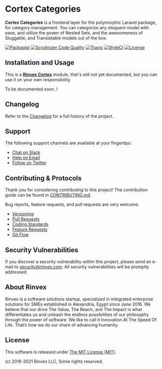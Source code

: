 # Cortex Categories

**Cortex Categories** is a frontend layer for the polymorphic Laravel package, for category management. You can categorize any eloquent model with ease, and utilize the power of Nested Sets, and the awesomeness of Sluggable, and Translatable models out of the box.

[![Packagist](https://img.shields.io/packagist/v/cortex/categories.svg?label=Packagist&style=flat-square)](https://packagist.org/packages/cortex/categories)
[![Scrutinizer Code Quality](https://img.shields.io/scrutinizer/g/rinvex/cortex-categories.svg?label=Scrutinizer&style=flat-square)](https://scrutinizer-ci.com/g/rinvex/cortex-categories/)
[![Travis](https://img.shields.io/travis/rinvex/cortex-categories.svg?label=TravisCI&style=flat-square)](https://travis-ci.org/rinvex/cortex-categories)
[![StyleCI](https://styleci.io/repos/93621137/shield)](https://styleci.io/repos/93621137)
[![License](https://img.shields.io/packagist/l/cortex/categories.svg?label=License&style=flat-square)](https://github.com/rinvex/cortex-categories/blob/develop/LICENSE)


## Installation and Usage

This is a **[Rinvex Cortex](https://github.com/rinvex/cortex)** module, that's still not yet documented, but you can use it on your own responsibility.

To be documented soon..!


## Changelog

Refer to the [Changelog](CHANGELOG.md) for a full history of the project.


## Support

The following support channels are available at your fingertips:

- [Chat on Slack](https://bit.ly/rinvex-slack)
- [Help on Email](mailto:help@rinvex.com)
- [Follow on Twitter](https://twitter.com/rinvex)


## Contributing & Protocols

Thank you for considering contributing to this project! The contribution guide can be found in [CONTRIBUTING.md](CONTRIBUTING.md).

Bug reports, feature requests, and pull requests are very welcome.

- [Versioning](CONTRIBUTING.md#versioning)
- [Pull Requests](CONTRIBUTING.md#pull-requests)
- [Coding Standards](CONTRIBUTING.md#coding-standards)
- [Feature Requests](CONTRIBUTING.md#feature-requests)
- [Git Flow](CONTRIBUTING.md#git-flow)


## Security Vulnerabilities

If you discover a security vulnerability within this project, please send an e-mail to [security@rinvex.com](security@rinvex.com). All security vulnerabilities will be promptly addressed.


## About Rinvex

Rinvex is a software solutions startup, specialized in integrated enterprise solutions for SMEs established in Alexandria, Egypt since June 2016. We believe that our drive The Value, The Reach, and The Impact is what differentiates us and unleash the endless possibilities of our philosophy through the power of software. We like to call it Innovation At The Speed Of Life. That’s how we do our share of advancing humanity.


## License

This software is released under [The MIT License (MIT)](LICENSE).

(c) 2016-2021 Rinvex LLC, Some rights reserved.
